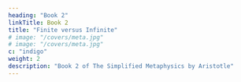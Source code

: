 ```yaml
---
heading: "Book 2"
linkTitle: Book 2
title: "Finite versus Infinite"
# image: "/covers/meta.jpg"
# image: "/covers/meta.jpg"
c: "indigo"
weight: 2
description: "Book 2 of The Simplified Metaphysics by Aristotle"
---
```

